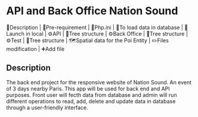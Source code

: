 # API and Back Office Nation Sound

📝Description | 🔺Pre-requirement | 📄Php.ini | 🫗To load data in database | 🚀Launch in local | ⚙️API | 🌴Tree structure | ⚙️Back Office | 🌴Tree structure | ⚙️Test | 🌴Tree structure | 🗺️Spatial data for the Poi Entity | ✏️Files modification | ➕Add file

## Description

The back end project for the responsive website of Nation Sound. An event of 3 days nearby Paris. This app will be used for back end and API purposes. Front user will fecth data from database and admin will run different operations to read, add, delete and update data in database through a user-friendly interface.

